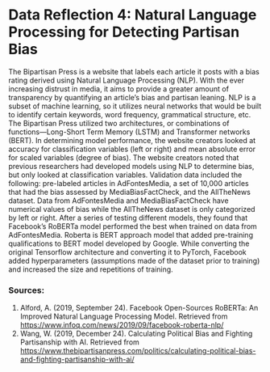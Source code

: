 # Data Reflection 4: Natural Language Processing for Detecting Partisan Bias

The Bipartisan Press is a website that labels each article it posts with a bias rating derived using Natural Language Processing (NLP). With the ever increasing distrust in media, it aims to provide a greater amount of transparency by quantifying an article’s bias and partisan leaning. NLP is a subset of machine learning, so it utilizes neural networks that would be built to identify certain keywords, word frequency, grammatical structure, etc. The Bipartisan Press utilized two architectures, or combinations of functions—Long-Short Term Memory (LSTM) and Transformer networks (BERT).
In determining model performance, the website creators looked at accuracy for classification variables (left or right) and mean absolute error for scaled variables (degree of bias). The website creators noted that previous researchers had developed models using NLP to determine bias, but only looked at classification variables. Validation data included the following: pre-labeled articles in AdFontesMedia, a set of 10,000 articles that had the bias assessed by MediaBiasFactCheck, and the AllTheNews dataset. Data from AdFontesMedia and MediaBiasFactCheck have numerical values of bias while the AllTheNews dataset is only categorized by left or right. After a series of testing different models, they found that Facebook’s RoBERTa model performed the best when trained on data from AdFontesMedia. 
Roberta is BERT approach model that added pre-training qualifications to BERT model developed by Google. While converting the original Tensorflow architecture and converting it to PyTorch, Facebook added hyperparameters (assumptions made of the dataset prior to training) and increased the size and repetitions of training. 

### Sources:
  1. Alford, A. (2019, September 24). Facebook Open-Sources RoBERTa: An Improved Natural Language Processing Model. Retrieved from https://www.infoq.com/news/2019/09/facebook-roberta-nlp/
  2. Wang, W. (2019, December 24). Calculating Political Bias and Fighting Partisanship with AI. Retrieved from https://www.thebipartisanpress.com/politics/calculating-political-bias-and-fighting-partisanship-with-ai/
